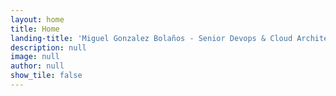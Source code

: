 ```yaml
---
layout: home
title: Home
landing-title: 'Miguel Gonzalez Bolaños - Senior Devops & Cloud Architect'
description: null
image: null
author: null
show_tile: false
---
```

